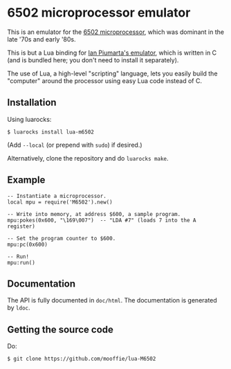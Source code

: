 # 6502 microprocessor emulator

This is an emulator for the [6502 microprocessor](http://6502.org/),
which was dominant in the late '70s and early '80s.

This is but a Lua binding for [Ian Piumarta's emulator](http://piumarta.com/software),
which is written in C (and is bundled here; you don't need to install it
separately).

The use of Lua, a high-level "scripting" language, lets you easily build
the "computer" around the processor using easy Lua code instead of C.

## Installation

Using luarocks:

    $ luarocks install lua-m6502

(Add `--local` (or prepend with `sudo`) if desired.)

Alternatively, clone the repository and do `luarocks make`.

## Example

    -- Instantiate a microprocessor.
    local mpu = require('M6502').new()

    -- Write into memory, at address $600, a sample program.
    mpu:pokes(0x600, "\169\007")  -- "LDA #7" (loads 7 into the A register)

    -- Set the program counter to $600.
    mpu:pc(0x600)

    -- Run!
    mpu:run()

## Documentation

The API is fully documented in `doc/html`. The documentation is generated
by `ldoc`.

## Getting the source code

Do:

    $ git clone https://github.com/mooffie/lua-M6502
